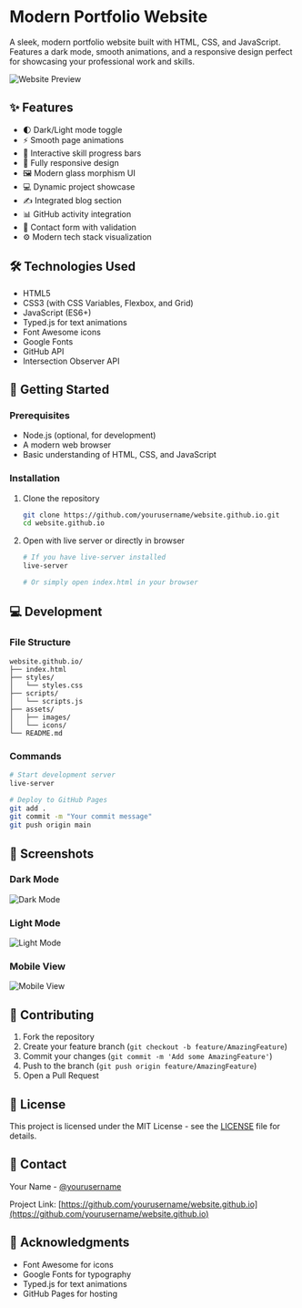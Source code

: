 # Modern Portfolio Website

A sleek, modern portfolio website built with HTML, CSS, and JavaScript. Features a dark mode, smooth animations, and a responsive design perfect for showcasing your professional work and skills.

![Website Preview](assets/preview.png)

## ✨ Features

- 🌓 Dark/Light mode toggle
- ⚡ Smooth page animations
- 🎯 Interactive skill progress bars
- 📱 Fully responsive design
- 🖼️ Modern glass morphism UI
- 💻 Dynamic project showcase
- ✍️ Integrated blog section
- 📊 GitHub activity integration
- 📝 Contact form with validation
- ⚙️ Modern tech stack visualization

## 🛠️ Technologies Used

- HTML5
- CSS3 (with CSS Variables, Flexbox, and Grid)
- JavaScript (ES6+)
- Typed.js for text animations
- Font Awesome icons
- Google Fonts
- GitHub API
- Intersection Observer API

## 🚀 Getting Started

### Prerequisites

- Node.js (optional, for development)
- A modern web browser
- Basic understanding of HTML, CSS, and JavaScript

### Installation

1. Clone the repository
    ```bash
    git clone https://github.com/yourusername/website.github.io.git
    cd website.github.io
    ```

2. Open with live server or directly in browser
    ```bash
    # If you have live-server installed
    live-server
    
    # Or simply open index.html in your browser
    ```

## 💻 Development

### File Structure

```
website.github.io/
├── index.html
├── styles/
│   └── styles.css
├── scripts/
│   └── scripts.js
├── assets/
│   ├── images/
│   └── icons/
└── README.md
```

### Commands

```bash
# Start development server
live-server

# Deploy to GitHub Pages
git add .
git commit -m "Your commit message"
git push origin main
```

## 📸 Screenshots

### Dark Mode
![Dark Mode](assets/dark-mode.png)

### Light Mode
![Light Mode](assets/light-mode.png)

### Mobile View
![Mobile View](assets/mobile-view.png)

## 🤝 Contributing

1. Fork the repository
2. Create your feature branch (`git checkout -b feature/AmazingFeature`)
3. Commit your changes (`git commit -m 'Add some AmazingFeature'`)
4. Push to the branch (`git push origin feature/AmazingFeature`)
5. Open a Pull Request

## 📝 License

This project is licensed under the MIT License - see the [LICENSE](LICENSE) file for details.

## 📧 Contact

Your Name - [@yourusername](https://twitter.com/yourusername)

Project Link: [https://github.com/yourusername/website.github.io](https://github.com/yourusername/website.github.io)

## 🙏 Acknowledgments

- Font Awesome for icons
- Google Fonts for typography
- Typed.js for text animations
- GitHub Pages for hosting
